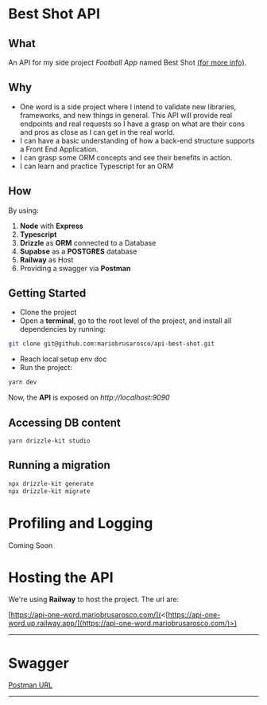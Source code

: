 # Best Shot API

## What

An API for my side project _Football App_ named Best Shot [(for more info)](https://github.com/mariobrusarosco/best-shot).

## Why

- One word is a side project where I intend to validate new libraries, frameworks, and new things in general. This API will provide real endpoints and real requests so I have a grasp on what are their cons and pros as close as I can get in the real world.
- I can have a basic understanding of how a back-end structure supports a Front End Application.
- I can grasp some ORM concepts and see their benefits in action.
- I can learn and practice Typescript for an ORM

## How

By using:

1. **Node** with **Express**
2. **Typescript**
3. **Drizzle** as **ORM** connected to a Database
4. **Supabse** as a **POSTGRES** database
5. **Railway** as Host
6. Providing a swagger via **Postman**

## Getting Started

- Clone the project
- Open a **terminal**, go to the root level of the project, and install all dependencies by running:

```bash
git clone git@github.com:mariobrusarosco/api-best-shot.git
```

- Reach local setup env doc
- Run the project:

```bash
yarn dev
```

Now, the **API** is exposed on _http://localhost:9090_

## Accessing DB content

```
yarn drizzle-kit studio
```

## Running a migration

```bash
npx drizzle-kit generate
npx drizzle-kit migrate
```

# Profiling and Logging

Coming Soon

# Hosting the API

We're using **Railway** to host the project. The url are:

[https://api-one-word.mariobrusarosco.com/](<[https://api-one-word.up.railway.app/](https://api-one-word.mariobrusarosco.com/)>)

---

# Swagger

[Postman URL](https://documenter.getpostman.com/view/2930329/VUjSGjLU#intro)

---
